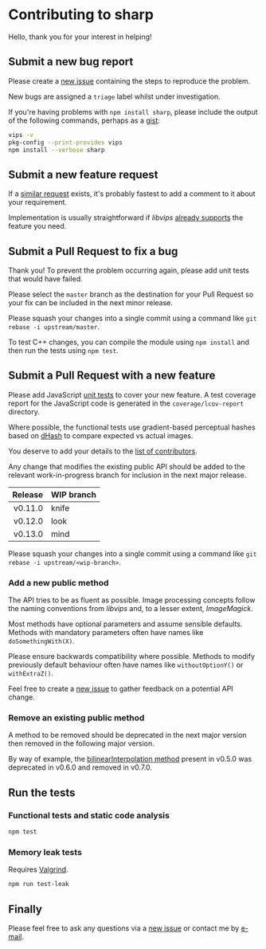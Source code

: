 # Contributing to sharp

Hello, thank you for your interest in helping!

## Submit a new bug report

Please create a [new issue](https://github.com/lovell/sharp/issues/new) containing the steps to reproduce the problem.

New bugs are assigned a `triage` label whilst under investigation.

If you're having problems with `npm install sharp`, please include the output of the following commands, perhaps as a [gist](https://gist.github.com/):

```sh
vips -v
pkg-config --print-provides vips
npm install --verbose sharp
```

## Submit a new feature request

If a [similar request](https://github.com/lovell/sharp/labels/enhancement) exists, it's probably fastest to add a comment to it about your requirement.

Implementation is usually straightforward if _libvips_ [already supports](http://www.vips.ecs.soton.ac.uk/supported/current/doc/html/libvips/ch03.html) the feature you need.

## Submit a Pull Request to fix a bug

Thank you! To prevent the problem occurring again, please add unit tests that would have failed.

Please select the `master` branch as the destination for your Pull Request so your fix can be included in the next minor release.

Please squash your changes into a single commit using a command like `git rebase -i upstream/master`.

To test C++ changes, you can compile the module using `npm install` and then run the tests using `npm test`.

## Submit a Pull Request with a new feature

Please add JavaScript [unit tests](https://github.com/lovell/sharp/tree/master/test/unit) to cover your new feature.
A test coverage report for the JavaScript code is generated in the `coverage/lcov-report` directory.

Where possible, the functional tests use gradient-based perceptual hashes
based on [dHash](http://www.hackerfactor.com/blog/index.php?/archives/529-Kind-of-Like-That.html)
to compare expected vs actual images.

You deserve to add your details to the [list of contributors](https://github.com/lovell/sharp/blob/master/package.json#L5).

Any change that modifies the existing public API should be added to the relevant work-in-progress branch for inclusion in the next major release.

| Release | WIP branch |
| ------: | :--------- |
| v0.11.0 | knife      |
| v0.12.0 | look       |
| v0.13.0 | mind       |

Please squash your changes into a single commit using a command like `git rebase -i upstream/<wip-branch>`.

### Add a new public method

The API tries to be as fluent as possible. Image processing concepts follow the naming conventions from _libvips_ and, to a lesser extent, _ImageMagick_.

Most methods have optional parameters and assume sensible defaults. Methods with mandatory parameters often have names like `doSomethingWith(X)`.

Please ensure backwards compatibility where possible. Methods to modify previously default behaviour often have names like `withoutOptionY()` or `withExtraZ()`.

Feel free to create a [new issue](https://github.com/lovell/sharp/issues/new) to gather feedback on a potential API change.

### Remove an existing public method

A method to be removed should be deprecated in the next major version then removed in the following major version.

By way of example, the [bilinearInterpolation method](https://github.com/lovell/sharp/blob/v0.6.0/index.js#L155) present in v0.5.0 was deprecated in v0.6.0 and removed in v0.7.0.

## Run the tests

### Functional tests and static code analysis

```sh
npm test
```

### Memory leak tests

Requires [Valgrind](http://valgrind.org/).

```sh
npm run test-leak
```

## Finally

Please feel free to ask any questions via a [new issue](https://github.com/lovell/sharp/issues/new) or contact me by [e-mail](https://github.com/lovell/sharp/blob/master/package.json#L4).
